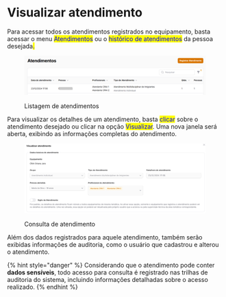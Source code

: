 # Visualizar atendimento

Para acessar todos os atendimentos registrados no equipamento, basta acessar o menu <mark style="color:blue;">Atendimentos</mark> ou o <mark style="color:blue;">histórico de atendimentos</mark> da pessoa desejada<mark style="color:blue;">.</mark>

<figure><img src="../../.gitbook/assets/image (19).png" alt=""><figcaption><p>Listagem de atendimentos</p></figcaption></figure>

Para visualizar os detalhes de um atendimento, basta <mark style="color:blue;">clicar</mark> sobre o atendimento desejado ou clicar na opção <mark style="color:blue;">Visualizar</mark>. Uma nova janela será aberta, exibindo as informações completas do atendimento.

<figure><img src="../../.gitbook/assets/image (20).png" alt=""><figcaption><p>Consulta de atendimento</p></figcaption></figure>

Além dos dados registrados para aquele atendimento, também serão exibidas informações de auditoria, como o usuário que cadastrou e alterou o atendimento.

{% hint style="danger" %}
Considerando que o atendimento pode conter **dados sensíveis**, todo acesso para consulta é registrado nas trilhas de auditoria do sistema, incluindo informações detalhadas sobre o acesso realizado.
{% endhint %}
